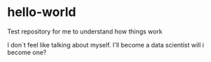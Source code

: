 # hello-world
Test repository for me to understand how things work

I don´t feel like talking about myself.
I'll become a data scientist
will i become one?
